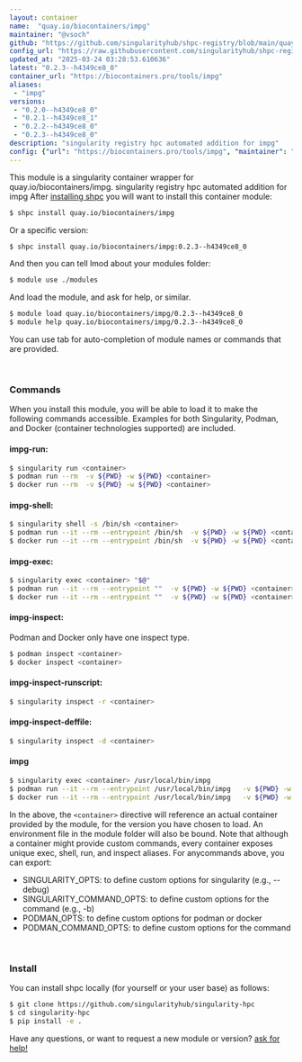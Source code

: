```yaml
---
layout: container
name:  "quay.io/biocontainers/impg"
maintainer: "@vsoch"
github: "https://github.com/singularityhub/shpc-registry/blob/main/quay.io/biocontainers/impg/container.yaml"
config_url: "https://raw.githubusercontent.com/singularityhub/shpc-registry/main/quay.io/biocontainers/impg/container.yaml"
updated_at: "2025-03-24 03:28:53.610636"
latest: "0.2.3--h4349ce8_0"
container_url: "https://biocontainers.pro/tools/impg"
aliases:
 - "impg"
versions:
 - "0.2.0--h4349ce8_0"
 - "0.2.1--h4349ce8_1"
 - "0.2.2--h4349ce8_0"
 - "0.2.3--h4349ce8_0"
description: "singularity registry hpc automated addition for impg"
config: {"url": "https://biocontainers.pro/tools/impg", "maintainer": "@vsoch", "description": "singularity registry hpc automated addition for impg", "latest": {"0.2.3--h4349ce8_0": "sha256:24e8904aa2859293cca9e86a94677b574ae9e8cd3d6f8fb28001f8676c4c8696"}, "tags": {"0.2.0--h4349ce8_0": "sha256:6cdafc0ab3c61e21416922011fd5a3a0a4c1d747503bacd3d9f70e6fa99b02ae", "0.2.1--h4349ce8_1": "sha256:45a731507d9680cac61e31f33d479310148c8d3e1e4bc4393e38af3a2f715536", "0.2.2--h4349ce8_0": "sha256:4c19a6002e7cc5b66d61b7bcabff34cfc890662c96ea3be9fb0372eca0854609", "0.2.3--h4349ce8_0": "sha256:24e8904aa2859293cca9e86a94677b574ae9e8cd3d6f8fb28001f8676c4c8696"}, "docker": "quay.io/biocontainers/impg", "aliases": {"impg": "/usr/local/bin/impg"}}
---
```


This module is a singularity container wrapper for quay.io/biocontainers/impg.
singularity registry hpc automated addition for impg
After [installing shpc](#install) you will want to install this container module:


```bash
$ shpc install quay.io/biocontainers/impg
```

Or a specific version:

```bash
$ shpc install quay.io/biocontainers/impg:0.2.3--h4349ce8_0
```

And then you can tell lmod about your modules folder:

```bash
$ module use ./modules
```

And load the module, and ask for help, or similar.

```bash
$ module load quay.io/biocontainers/impg/0.2.3--h4349ce8_0
$ module help quay.io/biocontainers/impg/0.2.3--h4349ce8_0
```

You can use tab for auto-completion of module names or commands that are provided.

<br>

### Commands

When you install this module, you will be able to load it to make the following commands accessible.
Examples for both Singularity, Podman, and Docker (container technologies supported) are included.

#### impg-run:

```bash
$ singularity run <container>
$ podman run --rm  -v ${PWD} -w ${PWD} <container>
$ docker run --rm  -v ${PWD} -w ${PWD} <container>
```

#### impg-shell:

```bash
$ singularity shell -s /bin/sh <container>
$ podman run --it --rm --entrypoint /bin/sh  -v ${PWD} -w ${PWD} <container>
$ docker run --it --rm --entrypoint /bin/sh  -v ${PWD} -w ${PWD} <container>
```

#### impg-exec:

```bash
$ singularity exec <container> "$@"
$ podman run --it --rm --entrypoint ""  -v ${PWD} -w ${PWD} <container> "$@"
$ docker run --it --rm --entrypoint ""  -v ${PWD} -w ${PWD} <container> "$@"
```

#### impg-inspect:

Podman and Docker only have one inspect type.

```bash
$ podman inspect <container>
$ docker inspect <container>
```

#### impg-inspect-runscript:

```bash
$ singularity inspect -r <container>
```

#### impg-inspect-deffile:

```bash
$ singularity inspect -d <container>
```


#### impg

```bash
$ singularity exec <container> /usr/local/bin/impg
$ podman run --it --rm --entrypoint /usr/local/bin/impg   -v ${PWD} -w ${PWD} <container> -c " $@"
$ docker run --it --rm --entrypoint /usr/local/bin/impg   -v ${PWD} -w ${PWD} <container> -c " $@"
```



In the above, the `<container>` directive will reference an actual container provided
by the module, for the version you have chosen to load. An environment file in the
module folder will also be bound. Note that although a container
might provide custom commands, every container exposes unique exec, shell, run, and
inspect aliases. For anycommands above, you can export:

 - SINGULARITY_OPTS: to define custom options for singularity (e.g., --debug)
 - SINGULARITY_COMMAND_OPTS: to define custom options for the command (e.g., -b)
 - PODMAN_OPTS: to define custom options for podman or docker
 - PODMAN_COMMAND_OPTS: to define custom options for the command

<br>

### Install

You can install shpc locally (for yourself or your user base) as follows:

```bash
$ git clone https://github.com/singularityhub/singularity-hpc
$ cd singularity-hpc
$ pip install -e .
```

Have any questions, or want to request a new module or version? [ask for help!](https://github.com/singularityhub/singularity-hpc/issues)